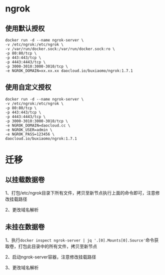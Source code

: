 # ngrok

## 使用默认授权
```
docker run -d --name ngrok-server \
-v /etc/ngrok:/etc/ngrok \
-v /var/run/docker.sock:/var/run/docker.sock:ro \
-p 80:80/tcp \
-p 443:443/tcp \
-p 4443:4443/tcp \
-p 3000-3010:3000-3010/tcp \
-e NGROK_DOMAIN=xx.xx.xx daocloud.io/buxiaomo/ngrok:1.7.1
```

## 使用自定义授权
```
docker run -d --name ngrok-server \
-v /etc/ngrok:/etc/ngrok \
-p 80:80/tcp \
-p 443:443/tcp \
-p 4443:4443/tcp \
-p 3000-3010:3000-3010/tcp \
-e NGROK_DOMAIN=daocloud.cc \
-e NGROK_USER=admin \
-e NGROK_PASS=123456 \
daocloud.io/buxiaomo/ngrok:1.7.1
```


# 迁移

## 以挂载数据卷

1、打包/etc/ngrok目录下所有文件，拷贝至新节点执行上面的命令即可，注意修改挂载路径

2、更改域名解析

## 未挂在数据卷

1、执行`docker inspect ngrok-server | jq '.[0].Mounts[0].Source'`命令获取卷，打包此目录中的所有文件，拷贝至新节点

2、启动ngrok-server容器，注意修改挂载路径

3、更改域名解析

